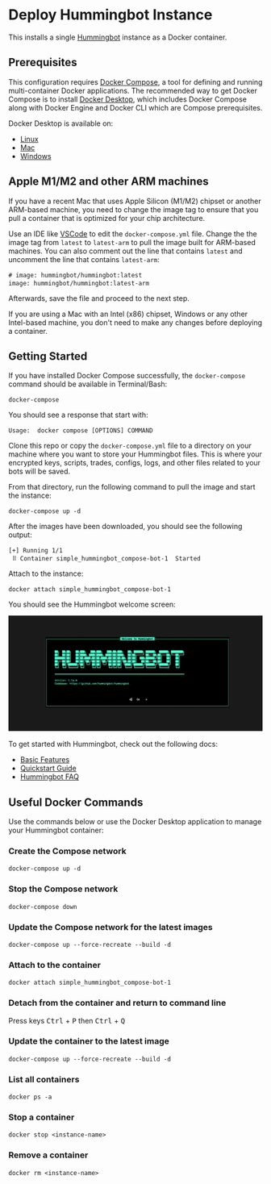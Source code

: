 # Deploy Hummingbot Instance

This installs a single [Hummingbot](https://github.com/hummingbot/hummingbot) instance as a Docker container.

## Prerequisites

This configuration requires [Docker Compose](https://docs.docker.com/compose/), a tool for defining and running multi-container Docker applications. The recommended way to get Docker Compose is to install [Docker Desktop](https://www.docker.com/products/docker-desktop/), which includes Docker Compose along with Docker Engine and Docker CLI which are Compose prerequisites.

Docker Desktop is available on:

* [Linux](https://docs.docker.com/desktop/install/linux-install/)
* [Mac](https://docs.docker.com/desktop/install/mac-install/)
* [Windows](https://docs.docker.com/desktop/install/windows-install/)


## Apple M1/M2 and other ARM machines

If you have a recent Mac that uses Apple Silicon (M1/M2) chipset or another ARM-based machine, you need to change the image tag to ensure that you pull a container that is optimized for your chip architecture. 

Use an IDE like [VSCode](https://code.visualstudio.com/) to edit the `docker-compose.yml` file. Change the the image tag from `latest` to `latest-arm` to pull the image built for ARM-based machines. You can also comment out the line that contains `latest` and uncomment the line that contains `latest-arm`:
```
# image: hummingbot/hummingbot:latest
image: hummingbot/hummingbot:latest-arm
```

Afterwards, save the file and proceed to the next step.

If you are using a Mac with an Intel (x86) chipset, Windows or any other Intel-based machine, you don't need to make any changes before deploying a container.

## Getting Started

If you have installed Docker Compose successfully, the `docker-compose` command should be available in Terminal/Bash:
```
docker-compose
```

You should see a response that start with:
```
Usage:  docker compose [OPTIONS] COMMAND
```

Clone this repo or copy the `docker-compose.yml` file to a directory on your machine where you want to store your Hummingbot files. This is where your encrypted keys, scripts, trades, configs, logs, and other files related to your bots will be saved.

From that directory, run the following command to pull the image and start the instance:
```
docker-compose up -d
```

After the images have been downloaded, you should see the following output:
```
[+] Running 1/1
 ⠿ Container simple_hummingbot_compose-bot-1  Started 
 ```

Attach to the instance:
```
docker attach simple_hummingbot_compose-bot-1
```

You should see the Hummingbot welcome screen:

![welcome screen](../welcome.png)

To get started with Hummingbot, check out the following docs:

* [Basic Features](https://docs.hummingbot.org/operation/)
* [Quickstart Guide](https://docs.hummingbot.org/quickstart/)
* [Hummingbot FAQ](https://docs.hummingbot.org/faq/)

## Useful Docker Commands

Use the commands below or use the Docker Desktop application to manage your Hummingbot container:

### Create the Compose network
```
docker-compose up -d
```

### Stop the Compose network
```
docker-compose down
```

### Update the Compose network for the latest images
```
docker-compose up --force-recreate --build -d
```

### Attach to the container
```
docker attach simple_hummingbot_compose-bot-1
```

### Detach from the container and return to command line

Press keys <kbd>Ctrl</kbd> + <kbd>P</kbd> then <kbd>Ctrl</kbd> + <kbd>Q</kbd>


### Update the container to the latest image
```
docker-compose up --force-recreate --build -d
```

### List all containers
```
docker ps -a
```

### Stop a container
```
docker stop <instance-name>
```

### Remove a container
```
docker rm <instance-name>
```

